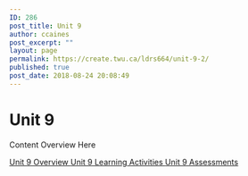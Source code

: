 ```yaml
---
ID: 286
post_title: Unit 9
author: ccaines
post_excerpt: ""
layout: page
permalink: https://create.twu.ca/ldrs664/unit-9-2/
published: true
post_date: 2018-08-24 20:08:49
---
```

<!--themify_builder_static--><h1>Unit 9<br/></h1>
 <p>Content Overview Here</p> 
 <a href="https://create.twu.ca/ldrs664/unit-9/"> Unit 9 Overview </a> <a href="https://create.twu.ca/ldrs664/unit-9-learning-activities/"> Unit 9 Learning Activities </a> <a href="https://create.twu.ca/ldrs664/unit-9-assessments/"> Unit 9 Assessments </a><!--/themify_builder_static-->